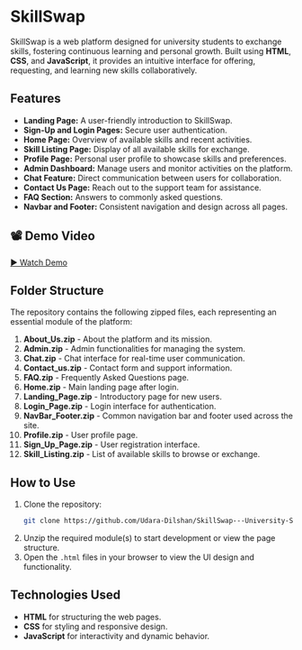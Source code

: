 # SkillSwap

SkillSwap is a web platform designed for university students to exchange skills, fostering continuous learning and personal growth. Built using **HTML**, **CSS**, and **JavaScript**, it provides an intuitive interface for offering, requesting, and learning new skills collaboratively.

## Features

- **Landing Page:** A user-friendly introduction to SkillSwap.
- **Sign-Up and Login Pages:** Secure user authentication.
- **Home Page:** Overview of available skills and recent activities.
- **Skill Listing Page:** Display of all available skills for exchange.
- **Profile Page:** Personal user profile to showcase skills and preferences.
- **Admin Dashboard:** Manage users and monitor activities on the platform.
- **Chat Feature:** Direct communication between users for collaboration.
- **Contact Us Page:** Reach out to the support team for assistance.
- **FAQ Section:** Answers to commonly asked questions.
- **Navbar and Footer:** Consistent navigation and design across all pages.
## 📽️ Demo Video

[▶ Watch Demo](https://github.com/23wh1a0523/skill-exchange/raw/main/skill-exchange.mp4)

## Folder Structure

The repository contains the following zipped files, each representing an essential module of the platform:

1. **About_Us.zip** - About the platform and its mission.
2. **Admin.zip** - Admin functionalities for managing the system.
3. **Chat.zip** - Chat interface for real-time user communication.
4. **Contact_us.zip** - Contact form and support information.
5. **FAQ.zip** - Frequently Asked Questions page.
6. **Home.zip** - Main landing page after login.
7. **Landing_Page.zip** - Introductory page for new users.
8. **Login_Page.zip** - Login interface for authentication.
9. **NavBar_Footer.zip** - Common navigation bar and footer used across the site.
10. **Profile.zip** - User profile page.
11. **Sign_Up_Page.zip** - User registration interface.
12. **Skill_Listing.zip** - List of available skills to browse or exchange.

## How to Use

1. Clone the repository:
   ```bash
   git clone https://github.com/Udara-Dilshan/SkillSwap---University-Skill-Exchange-Platform-Frontend-
   
2. Unzip the required module(s) to start development or view the page structure.
3. Open the `.html` files in your browser to view the UI design and functionality.

## Technologies Used

- **HTML** for structuring the web pages.
- **CSS** for styling and responsive design.
- **JavaScript** for interactivity and dynamic behavior.

